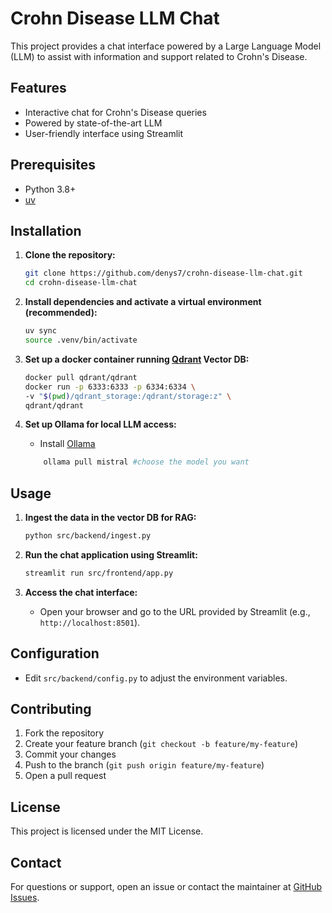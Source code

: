 # Crohn Disease LLM Chat

This project provides a chat interface powered by a Large Language Model (LLM) to assist with information and support related to Crohn's Disease.

## Features

- Interactive chat for Crohn's Disease queries
- Powered by state-of-the-art LLM
- User-friendly interface using Streamlit

## Prerequisites

- Python 3.8+
- [uv](https://docs.astral.sh/uv/)

## Installation

1. **Clone the repository:**
    ```bash
    git clone https://github.com/denys7/crohn-disease-llm-chat.git
    cd crohn-disease-llm-chat
    ```

2. **Install dependencies and activate a virtual environment (recommended):**
    ```bash
    uv sync
    source .venv/bin/activate
    ```

3. **Set up a docker container running [Qdrant](https://qdrant.tech/documentation/quickstart/) Vector DB:**
    ```bash
    docker pull qdrant/qdrant
    docker run -p 6333:6333 -p 6334:6334 \
    -v "$(pwd)/qdrant_storage:/qdrant/storage:z" \
    qdrant/qdrant
    ```
4. **Set up Ollama for local LLM access:**
    - Install [Ollama](https://ollama.com/download)
    ```bash
        ollama pull mistral #choose the model you want
    ```
## Usage

1. **Ingest the data in the vector DB for RAG:**
    ```bash
    python src/backend/ingest.py
    ```

2. **Run the chat application using Streamlit:**
    ```bash
    streamlit run src/frontend/app.py
    ```

3. **Access the chat interface:**
    - Open your browser and go to the URL provided by Streamlit (e.g., `http://localhost:8501`).

## Configuration

- Edit `src/backend/config.py` to adjust the environment variables.

## Contributing

1. Fork the repository
2. Create your feature branch (`git checkout -b feature/my-feature`)
3. Commit your changes
4. Push to the branch (`git push origin feature/my-feature`)
5. Open a pull request

## License

This project is licensed under the MIT License.

## Contact

For questions or support, open an issue or contact the maintainer at [GitHub Issues](https://github.com/denys7/crohn-disease-llm-chat/issues).